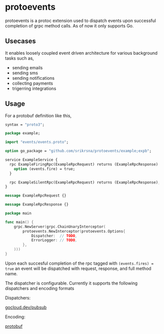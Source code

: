 # protoevents

protoevents is a protoc extension used to dispatch events upon successful completion of grpc method calls. As of now it only supports Go.

## Usecases

It enables loosely coupled event driven architecture for various background tasks such as,
* sending emails
* sending sms
* sending notifications
* collecting payments
* trigerring integrations

## Usage

For a protobuf definition like this,

```proto
syntax = "proto3";

package example;

import "events/events.proto";

option go_package = "github.com/srikrsna/protoevents/example;expb";

service ExampleService {
  rpc ExampleFiringRpc(ExampleRpcRequest) returns (ExampleRpcResponse) {
    option (events.fire) = true;
  }

  rpc ExampleSilentRpc(ExampleRpcRequest) returns (ExampleRpcResponse);
}

message ExampleRpcRequest {}

message ExampleRpcResponse {}
```

```go
package main

func main() {
    grpc.NewServer(grpc.ChainUnaryInterceptor(
        protoevents.NewInterceptor(protoevents.Options{
            Dispatcher:  // TODO,
            ErrorLogger: // TODO,
	    },
    )))
}
```

Upon each succesful completion of the rpc tagged with `(events.fires) = true` an event will be dispatched with request, response, and full method name.

The dispatcher is configurable. Currently it supports the following dispatchers and encoding formats


Dispatchers:

[gocloud.dev/pubsub](https://pkg.go.dev/github.com/srikrsna/protoevents/dispatchers/gocloud)

Encoding:

[protobuf](https://pkg.go.dev/github.com/srikrsna/protoevents/encoding/proto)


